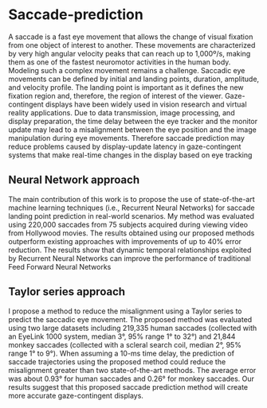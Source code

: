 # Saccade-prediction
A saccade is a fast eye movement that allows the change of visual fixation from one object of interest to another. These movements are characterized by very high angular velocity peaks that can reach up to 1,000º/s, making them as one of the fastest neuromotor activities in the human body. Modeling such a complex movement remains a challenge. Saccadic eye movements can be defined by initial and landing points, duration, amplitude, and velocity profile. The landing point is important as it defines the new fixation region and, therefore, the region of interest of the viewer. Gaze-contingent displays have been widely used in vision research and virtual reality applications. Due to data transmission, image processing, and display preparation, the time delay between the eye tracker and the monitor update may lead to a misalignment between the eye position and the image manipulation during eye movements. Therefore saccade prediction may reduce problems caused by display-update latency in gaze-contingent systems that make real-time changes in the display based on eye tracking

## Neural Network approach 
The main contribution of this work is to propose the use of state-of-the-art machine learning techniques (i.e., Recurrent Neural Networks) for saccade landing point prediction in real-world scenarios. My method was evaluated using 220,000 saccades from 75 subjects acquired during viewing video from Hollywood movies. The results obtained using our proposed methods outperform existing approaches with improvements of up to 40% error reduction. The results show that dynamic temporal relationships exploited by Recurrent Neural Networks can improve the performance of traditional Feed Forward Neural Networks   

## Taylor series approach 
I propose a method to reduce the misalignment using a Taylor series to predict the saccadic eye movement. The proposed method was evaluated using two large datasets including 219,335 human saccades (collected with an EyeLink 1000 system, median 3°, 95% range 1° to 32°) and 21,844 monkey saccades (collected with a scleral search coil, median 2°, 95% range 1° to 9°). When assuming a 10-ms time delay, the prediction of saccade trajectories using the proposed method could reduce the misalignment greater than two state-of-the-art methods. The average error was about 0.93° for human saccades and 0.26° for monkey saccades. Our results suggest that this proposed saccade prediction method will create more accurate gaze-contingent displays.
